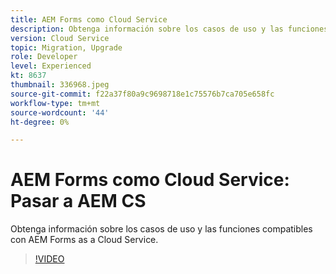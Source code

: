 ```yaml
---
title: AEM Forms como Cloud Service
description: Obtenga información sobre los casos de uso y las funciones compatibles con AEM Forms as a Cloud Service.
version: Cloud Service
topic: Migration, Upgrade
role: Developer
level: Experienced
kt: 8637
thumbnail: 336968.jpeg
source-git-commit: f22a37f80a9c9698718e1c75576b7ca705e658fc
workflow-type: tm+mt
source-wordcount: '44'
ht-degree: 0%

---
```



# AEM Forms como Cloud Service: Pasar a AEM CS

Obtenga información sobre los casos de uso y las funciones compatibles con AEM Forms as a Cloud Service.

>[!VIDEO](https://video.tv.adobe.com/v/336968/?quality=12&learn=on)
